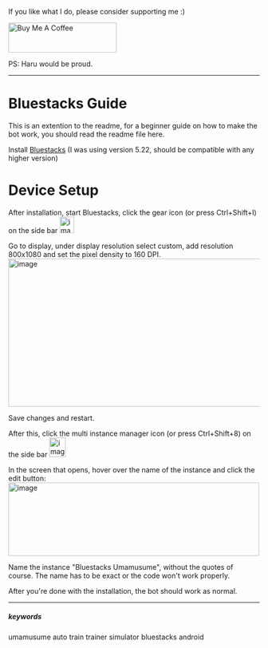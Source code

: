 If you like what I do, please consider supporting me :)

<a href="https://www.buymeacoffee.com/CrazyIvanTR" target="_blank"><img src="https://cdn.buymeacoffee.com/buttons/v2/default-violet.png" alt="Buy Me A Coffee" style="height: 60px !important;width: 217px !important;" ></a>

PS: Haru would be proud.
**********************

# Bluestacks Guide
This is an extention to the readme, for a beginner guide on how to make the bot work, you should read the readme file here.

Install [Bluestacks](https://www.bluestacks.com/) (I was using version 5.22, should be compatible with any higher version)

# Device Setup
After installation, start Bluestacks, click the gear icon (or press Ctrl+Shift+I) on the side bar <img width="29" height="33" alt="image" src="https://github.com/user-attachments/assets/0e7c9559-fe0e-455c-a7a7-76153db5ac2b" />

Go to display, under display resolution select custom, add resolution 800x1080 and set the pixel density to 160 DPI.
<img width="745" height="297" alt="image" src="https://github.com/user-attachments/assets/37ed61a1-b0e2-4d30-8968-062dd9515009" />

Save changes and restart.

After this, click the multi instance manager icon (or press Ctrl+Shift+8) on the side bar <img width="33" height="39" alt="image" src="https://github.com/user-attachments/assets/655d746d-c83e-43d8-bb44-7d6f57825700" />

In the screen that opens, hover over the name of the instance and click the edit button:
<img width="503" height="147" alt="image" src="https://github.com/user-attachments/assets/7dda510c-386d-4680-ae7c-a3ed81ca3875" />

Name the instance "Bluestacks Umamusume", without the quotes of course. The name has to be exact or the code won't work properly.

After you're done with the installation, the bot should work as normal.

**************

##### keywords
umamusume auto train trainer simulator bluestacks android
